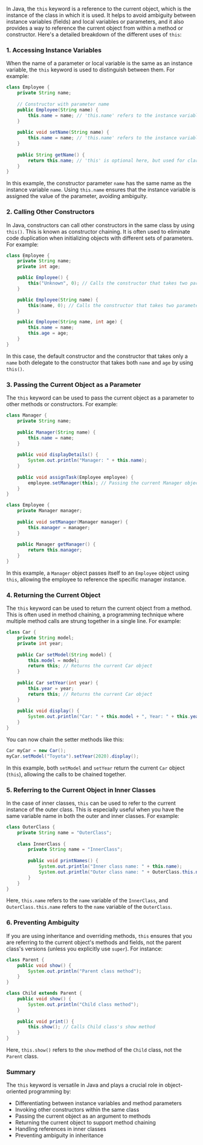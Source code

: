 In Java, the `this` keyword is a reference to the current object, which is the instance of the class in which it is used. It helps to avoid ambiguity between instance variables (fields) and local variables or parameters, and it also provides a way to reference the current object from within a method or constructor. Here's a detailed breakdown of the different uses of `this`:

### 1. **Accessing Instance Variables**
When the name of a parameter or local variable is the same as an instance variable, the `this` keyword is used to distinguish between them. For example:

```java
class Employee {
    private String name;
    
    // Constructor with parameter name
    public Employee(String name) {
        this.name = name; // 'this.name' refers to the instance variable, 'name' refers to the parameter
    }
    
    public void setName(String name) {
        this.name = name; // 'this.name' refers to the instance variable, 'name' is the parameter
    }
    
    public String getName() {
        return this.name; // 'this' is optional here, but used for clarity
    }
}
```

In this example, the constructor parameter `name` has the same name as the instance variable `name`. Using `this.name` ensures that the instance variable is assigned the value of the parameter, avoiding ambiguity.

### 2. **Calling Other Constructors**
In Java, constructors can call other constructors in the same class by using `this()`. This is known as constructor chaining. It is often used to eliminate code duplication when initializing objects with different sets of parameters. For example:

```java
class Employee {
    private String name;
    private int age;

    public Employee() {
        this("Unknown", 0); // Calls the constructor that takes two parameters
    }

    public Employee(String name) {
        this(name, 0); // Calls the constructor that takes two parameters
    }

    public Employee(String name, int age) {
        this.name = name;
        this.age = age;
    }
}
```

In this case, the default constructor and the constructor that takes only a `name` both delegate to the constructor that takes both `name` and `age` by using `this()`.

### 3. **Passing the Current Object as a Parameter**
The `this` keyword can be used to pass the current object as a parameter to other methods or constructors. For example:

```java
class Manager {
    private String name;
    
    public Manager(String name) {
        this.name = name;
    }
    
    public void displayDetails() {
        System.out.println("Manager: " + this.name);
    }
    
    public void assignTask(Employee employee) {
        employee.setManager(this); // Passing the current Manager object to the Employee's setManager method
    }
}

class Employee {
    private Manager manager;
    
    public void setManager(Manager manager) {
        this.manager = manager;
    }
    
    public Manager getManager() {
        return this.manager;
    }
}
```

In this example, a `Manager` object passes itself to an `Employee` object using `this`, allowing the employee to reference the specific manager instance.

### 4. **Returning the Current Object**
The `this` keyword can be used to return the current object from a method. This is often used in method chaining, a programming technique where multiple method calls are strung together in a single line. For example:

```java
class Car {
    private String model;
    private int year;
    
    public Car setModel(String model) {
        this.model = model;
        return this; // Returns the current Car object
    }
    
    public Car setYear(int year) {
        this.year = year;
        return this; // Returns the current Car object
    }
    
    public void display() {
        System.out.println("Car: " + this.model + ", Year: " + this.year);
    }
}
```

You can now chain the setter methods like this:

```java
Car myCar = new Car();
myCar.setModel("Toyota").setYear(2020).display(); 
```

In this example, both `setModel` and `setYear` return the current `Car` object (`this`), allowing the calls to be chained together.

### 5. **Referring to the Current Object in Inner Classes**
In the case of inner classes, `this` can be used to refer to the current instance of the outer class. This is especially useful when you have the same variable name in both the outer and inner classes. For example:

```java
class OuterClass {
    private String name = "OuterClass";
    
    class InnerClass {
        private String name = "InnerClass";
        
        public void printNames() {
            System.out.println("Inner class name: " + this.name);
            System.out.println("Outer class name: " + OuterClass.this.name);
        }
    }
}
```

Here, `this.name` refers to the `name` variable of the `InnerClass`, and `OuterClass.this.name` refers to the `name` variable of the `OuterClass`.

### 6. **Preventing Ambiguity**
If you are using inheritance and overriding methods, `this` ensures that you are referring to the current object's methods and fields, not the parent class's versions (unless you explicitly use `super`). For instance:

```java
class Parent {
    public void show() {
        System.out.println("Parent class method");
    }
}

class Child extends Parent {
    public void show() {
        System.out.println("Child class method");
    }
    
    public void print() {
        this.show(); // Calls Child class's show method
    }
}
```

Here, `this.show()` refers to the `show` method of the `Child` class, not the `Parent` class.

### Summary
The `this` keyword is versatile in Java and plays a crucial role in object-oriented programming by:
- Differentiating between instance variables and method parameters
- Invoking other constructors within the same class
- Passing the current object as an argument to methods
- Returning the current object to support method chaining
- Handling references in inner classes
- Preventing ambiguity in inheritance
